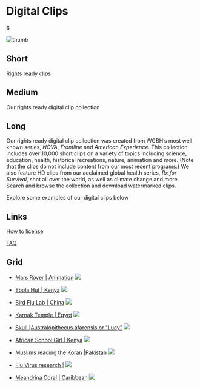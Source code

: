 # Digital Clips

6

![thumb](https://s3.amazonaws.com/wgbhstocksales.org/content/collections/digital_clips/Chained+man+resized.png)

## Short

Rights ready clips

## Medium

Our rights ready digital clip collection

## Long

Our rights ready digital clip collection was created from WGBH’s most well known 
series, *NOVA*, *Frontline* and *American Experience*.   This collection includes over 
10,000 short clips on a variety of topics including science, education, health, 
historical recreations, nature, animation and more.   (Note that the clips do not 
include content from our most recent programs.)  We also feature HD clips from our 
acclaimed global health series, *Rx for Survival*, shot all over the world, as well 
as climate change and more. Search and browse the collection and download 
watermarked clips. 

Explore some examples of our digital clips below 

## Links

[How to license](/about/research)

[FAQ](/about/faq)


## Grid

- [Mars Rover | Animation](/catalog/GBH00275480000007) ![](https://s3.amazonaws.com/wgbhstocksales.org/content/collections/digital_clips/Rover.png)
- [Ebola Hut | Kenya](/catalog/GBH80000019003_21401_21805) ![](https://s3.amazonaws.com/wgbhstocksales.org/content/collections/digital_clips/hut.png)
- [Bird Flu Lab | China](/catalog/GBH00301699000005) ![](https://s3.amazonaws.com/wgbhstocksales.org/content/collections/digital_clips/medical.png)

- [Karnak Temple | Egypt](/catalog/GBH00263356001001) ![](https://s3.amazonaws.com/wgbhstocksales.org/content/collections/digital_clips/Karnak.png)
- [Skull |Australopithecus afarensis or "Lucy"](/catalog/GBH00002106002002) ![](https://s3.amazonaws.com/wgbhstocksales.org/content/collections/digital_clips/skull_348x196.png)
- [African School Girl | Kenya](/catalog/GBH80000018005_8195_8754) ![](https://s3.amazonaws.com/wgbhstocksales.org/content/collections/digital_clips/African+girl_348x196.png)

- [Muslims reading the Koran |Pakistan](/catalog/GBH00108859000013) ![](https://s3.amazonaws.com/wgbhstocksales.org/content/collections/digital_clips/Muslims+praying_348x196.png)
- [Flu Virus research |](/catalog/GBH80000236003_39600_40520) ![](https://s3.amazonaws.com/wgbhstocksales.org/content/collections/digital_clips/Needles+and+testtube_348x196.png)
- [Meandrina Coral | Caribbean ](/catalog/GBH00000061001030) ![](https://s3.amazonaws.com/wgbhstocksales.org/content/collections/digital_clips/Coral348x196.png)
